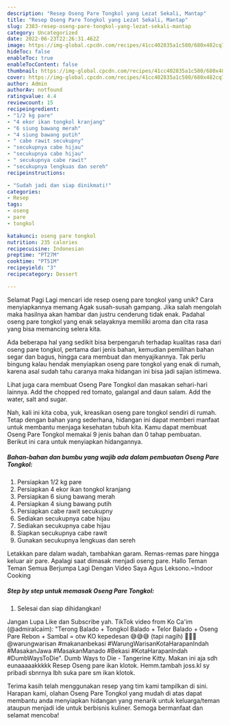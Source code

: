 ```yaml
---
description: "Resep Oseng Pare Tongkol yang Lezat Sekali, Mantap"
title: "Resep Oseng Pare Tongkol yang Lezat Sekali, Mantap"
slug: 2383-resep-oseng-pare-tongkol-yang-lezat-sekali-mantap
category: Uncategorized
date: 2022-06-23T22:26:31.462Z
image: https://img-global.cpcdn.com/recipes/41cc402835a1c580/680x482cq70/oseng-pare-tongkol-foto-resep-utama.jpg
hideToc: false
enableToc: true
enableTocContent: false
thumbnail: https://img-global.cpcdn.com/recipes/41cc402835a1c580/680x482cq70/oseng-pare-tongkol-foto-resep-utama.jpg
cover: https://img-global.cpcdn.com/recipes/41cc402835a1c580/680x482cq70/oseng-pare-tongkol-foto-resep-utama.jpg
author: Admin
authorAv: notfound
ratingvalue: 4.4
reviewcount: 15
recipeingredient:
- "1/2 kg pare"
- "4 ekor ikan tongkol kranjang"
- "6 siung bawang merah"
- "4 siung bawang putih"
- " cabe rawit secukupny"
- "secukupnya cabe hijau"
- "secukupnya cabe hijau"
- " secukupnya cabe rawit"
- "secukupnya lengkuas dan sereh"
recipeinstructions:

- "Sudah jadi dan siap dinikmati!"
categories:
- Resep
tags:
- oseng
- pare
- tongkol

katakunci: oseng pare tongkol 
nutrition: 235 calories
recipecuisine: Indonesian
preptime: "PT27M"
cooktime: "PT51M"
recipeyield: "3"
recipecategory: Dessert

---
```



Selamat Pagi Lagi mencari ide resep oseng pare tongkol yang unik? Cara menyiapkannya memang Agak susah-susah gampang. Jika salah mengolah maka hasilnya akan hambar dan justru cenderung tidak enak. Padahal oseng pare tongkol yang enak selayaknya memiliki aroma dan cita rasa yang bisa memancing selera kita.


Ada beberapa hal yang sedikit bisa berpengaruh terhadap kualitas rasa dari oseng pare tongkol, pertama dari jenis bahan, kemudian pemilihan bahan segar dan bagus, hingga cara membuat dan menyajikannya. Tak perlu bingung kalau hendak menyiapkan oseng pare tongkol yang enak di rumah, karena asal sudah tahu caranya maka hidangan ini bisa jadi sajian istimewa.

Lihat juga cara membuat Oseng Pare Tongkol dan masakan sehari-hari lainnya. Add the chopped red tomato, galangal and daun salam. Add the water, salt and sugar.


Nah, kali ini kita coba, yuk, kreasikan oseng pare tongkol sendiri di rumah. Tetap dengan bahan yang sederhana, hidangan ini dapat memberi manfaat untuk membantu menjaga kesehatan tubuh kita. Kamu dapat membuat Oseng Pare Tongkol memakai 9 jenis bahan dan 0 tahap pembuatan. Berikut ini cara untuk menyiapkan hidangannya.

<!--inarticleads1-->

##### Bahan-bahan dan bumbu yang wajib ada dalam pembuatan Oseng Pare Tongkol:

1. Persiapkan 1/2 kg pare
1. Persiapkan 4 ekor ikan tongkol kranjang
1. Persiapkan 6 siung bawang merah
1. Persiapkan 4 siung bawang putih
1. Persiapkan  cabe rawit secukupny
1. Sediakan secukupnya cabe hijau
1. Sediakan secukupnya cabe hijau
1. Siapkan  secukupnya cabe rawit
1. Gunakan secukupnya lengkuas dan sereh


Letakkan pare dalam wadah, tambahkan garam. Remas-remas pare hingga keluar air pare. Apalagi saat dimasak menjadi oseng pare. Hallo Teman Teman Semua Berjumpa Lagi Dengan Video Saya Agus Leksono.~Indoor Cooking 

<!--inarticleads2-->

##### Step by step untuk memasak Oseng Pare Tongkol:


1. Selesai dan siap dihidangkan!

Jangan Lupa Like dan Subscribe yah. TikTok video from Ko Ca&#39;im (@admiralcaim): &#34;Terong Balado + Tongkol Balado + Telor Balado + Oseng Pare Rebon + Sambal = otw KO kepedesan 😅😅😅 (tapi nagih) 🥲🥲🥲@warungwarisan #makananbekasi #WarungWarisanKotaHarapanIndah #MasakanJawa #MasakanManado #Bekasi #KotaHarapanIndah #DumbWaysToDie&#34;. Dumb Ways to Die - Tangerine Kitty. Makan ini aja sdh eunaaaaakkkkk Resep Oseng pare ikan klotok. Hemm.tambah joss.kl sy pribadi sbnrnya lbh suka pare sm ikan klotok. 

Terima kasih telah menggunakan resep yang tim kami tampilkan di sini. Harapan kami, olahan Oseng Pare Tongkol yang mudah di atas dapat membantu anda menyiapkan hidangan yang menarik untuk keluarga/teman ataupun menjadi ide untuk berbisnis kuliner. Semoga bermanfaat dan selamat mencoba!
